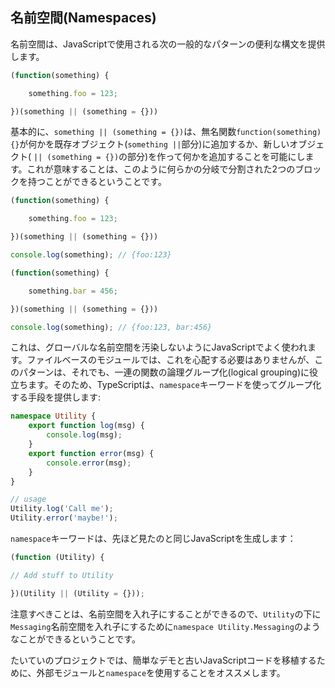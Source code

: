 ## 名前空間(Namespaces)
名前空間は、JavaScriptで使用される次の一般的なパターンの便利な構文を提供します。

```ts
(function(something) {

    something.foo = 123;

})(something || (something = {}))
```

基本的に、`something || (something = {})`は、無名関数`function(something) {}`が何かを既存オブジェクト(`something ||`部分)に追加するか、新しいオブジェクト( `|| (something = {})`の部分)を作って何かを追加することを可能にします。これが意味することは、このように何らかの分岐で分割された2つのブロックを持つことができるということです。

```ts
(function(something) {

    something.foo = 123;

})(something || (something = {}))

console.log(something); // {foo:123}

(function(something) {

    something.bar = 456;

})(something || (something = {}))

console.log(something); // {foo:123, bar:456}

```

これは、グローバルな名前空間を汚染しないようにJavaScriptでよく使われます。ファイルベースのモジュールでは、これを心配する必要はありませんが、このパターンは、それでも、一連の関数の論理グループ化(logical grouping)に役立ちます。そのため、TypeScriptは、`namespace`キーワードを使ってグループ化する手段を提供します:

```ts
namespace Utility {
    export function log(msg) {
        console.log(msg);
    }
    export function error(msg) {
        console.error(msg);
    }
}

// usage
Utility.log('Call me');
Utility.error('maybe!');
```

`namespace`キーワードは、先ほど見たのと同じJavaScriptを生成します：

```ts
(function (Utility) {

// Add stuff to Utility

})(Utility || (Utility = {}));
```

注意すべきことは、名前空間を入れ子にすることができるので、`Utility`の下に`Messaging`名前空間を入れ子にするために`namespace Utility.Messaging`のようなことができるということです。

たいていのプロジェクトでは、簡単なデモと古いJavaScriptコードを移植するために、外部モジュールと`namespace`を使用することをオススメします。
